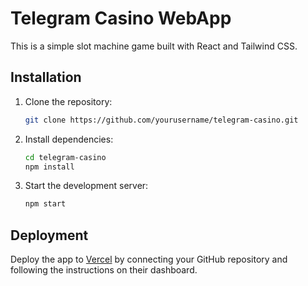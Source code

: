 # Telegram Casino WebApp

This is a simple slot machine game built with React and Tailwind CSS.

## Installation

1. Clone the repository:
   ```bash
   git clone https://github.com/yourusername/telegram-casino.git
   ```
2. Install dependencies:
   ```bash
   cd telegram-casino
   npm install
   ```
3. Start the development server:
   ```bash
   npm start
   ```

## Deployment
Deploy the app to [Vercel](https://vercel.com/) by connecting your GitHub repository and following the instructions on their dashboard.
